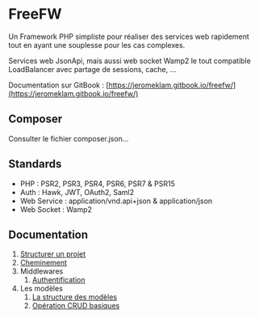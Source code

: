 # FreeFW

Un Framework PHP simpliste pour réaliser des services web rapidement tout en ayant une souplesse pour les cas complexes.

Services web JsonApi, mais aussi web socket Wamp2 le tout compatible LoadBalancer avec partage de sessions, cache, ...

Documentation sur GitBook : [https://jeromeklam.gitbook.io/freefw/](https://jeromeklam.gitbook.io/freefw/)

## Composer

Consulter le fichier composer.json...

## Standards

* PHP  : PSR2, PSR3, PSR4, PSR6, PSR7 & PSR15
* Auth : Hawk, JWT, OAuth2, Saml2
* Web Service : application/vnd.api+json  &  application/json
* Web Socket : Wamp2

## Documentation

1. [Structurer un projet](docs/structure.md)
1. [Cheminement](docs/schema.md)
1. Middlewares
    1. [Authentification](docs/auth.md)
1. Les modèles
    1. [La structure des modèles](docs/model.md)
    1. [Opération CRUD basiques](docs/crud.md)
